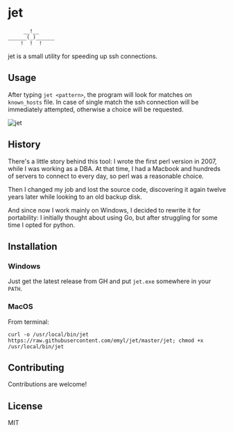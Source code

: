 # jet

```
     __!__
______(_)______
    !  !  !
```

jet is a small utility for speeding up ssh connections.

## Usage

After typing `jet <pattern>`, the program will look for matches on `known_hosts` file. In case of single match the ssh connection will be immediately attempted, otherwise a choice will be requested.

![jet](https://media.giphy.com/media/DqZMx4VNKvi8uhdCbm/giphy.gif)

## History

There's a little story behind this tool: I wrote the first perl version in 2007, while I was working as a DBA. At that time, I had a Macbook and hundreds of servers to connect to every day, so perl was a reasonable choice.

Then I changed my job and lost the source code, discovering it again twelve years later while looking to an old backup disk.

And since now I work mainly on Windows, I decided to rewrite it for portability: I initially thought about using Go, but after struggling for some time I opted for python.

## Installation

### Windows

Just get the latest release from GH and put `jet.exe` somewhere in your `PATH`.

### MacOS

From terminal:

`curl -o /usr/local/bin/jet https://raw.githubusercontent.com/emyl/jet/master/jet; chmod +x /usr/local/bin/jet`

## Contributing

Contributions are welcome!

## License

MIT
